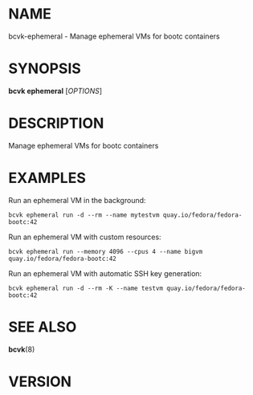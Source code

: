 # NAME

bcvk-ephemeral - Manage ephemeral VMs for bootc containers

# SYNOPSIS

**bcvk ephemeral** [*OPTIONS*]

# DESCRIPTION

Manage ephemeral VMs for bootc containers

<!-- BEGIN GENERATED OPTIONS -->
<!-- END GENERATED OPTIONS -->

# EXAMPLES

Run an ephemeral VM in the background:

    bcvk ephemeral run -d --rm --name mytestvm quay.io/fedora/fedora-bootc:42

Run an ephemeral VM with custom resources:

    bcvk ephemeral run --memory 4096 --cpus 4 --name bigvm quay.io/fedora/fedora-bootc:42

Run an ephemeral VM with automatic SSH key generation:

    bcvk ephemeral run -d --rm -K --name testvm quay.io/fedora/fedora-bootc:42

# SEE ALSO

**bcvk**(8)

# VERSION

<!-- VERSION PLACEHOLDER -->
